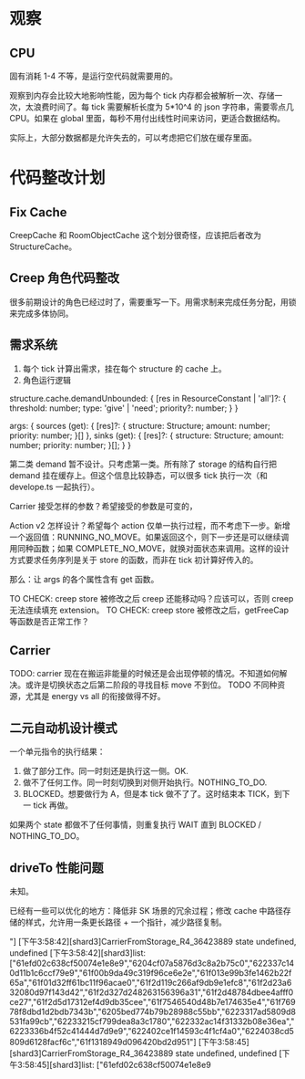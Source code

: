 # 观察
## CPU
固有消耗 1-4 不等，是运行空代码就需要用的。

观察到内存会比较大地影响性能，因为每个 tick 内存都会被解析一次、存储一次，太浪费时间了。每 tick 需要解析长度为 5*10^4 的 json 字符串，需要零点几 CPU。如果在 global 里面，每秒不用付出线性时间来访问，更适合数据结构。

实际上，大部分数据都是允许失去的，可以考虑把它们放在缓存里面。

# 代码整改计划
## Fix Cache

CreepCache 和 RoomObjectCache 这个划分很奇怪，应该把后者改为 StructureCache。

## Creep 角色代码整改

很多前期设计的角色已经过时了，需要重写一下。用需求制来完成任务分配，用锁来完成多体协同。

## 需求系统

1. 每个 tick 计算出需求，挂在每个 structure 的 cache 上。
2. 角色运行逻辑

structure.cache.demandUnbounded: {
  [res in ResourceConstant | 'all']?: {
    threshold: number;
    type: 'give' | 'need';
    priority?: number;
  }
}

<!-- structure.cache.demandBalanced: {
  [res in ResourceConstant | 'all']?: {
    expected: number;
    priority?: number;
  }
} -->

args: {
  sources (get): {
    [res]?: {
      structure: Structure;
      amount: number;
      priority: number;
    }[]
  },
  sinks (get): {
    [res]?: {
      structure: Structure;
      amount: number;
      priority: number;
    }[];
  }
}

第二类 demand 暂不设计。只考虑第一类。所有除了 storage 的结构自行把 demand 挂在缓存上。但这个信息比较静态，可以很多 tick 执行一次（和 develope.ts 一起执行）。

Carrier 接受怎样的参数？希望接受的参数是可变的，

Action v2 怎样设计？希望每个 action 仅单一执行过程，而不考虑下一步。新增一个返回值：RUNNING_NO_MOVE。如果返回这个，则下一步还是可以继续调用同种函数；如果 COMPLETE_NO_MOVE，就换对面状态来调用。这样的设计方式要求任务序列是关于 store 的函数，而非在 tick 初计算好传入的。

那么：让 args 的各个属性含有 get 函数。

TO CHECK: creep store 被修改之后 creep 还能移动吗？应该可以，否则 creep 无法连续填充 extension。
TO CHECK: creep store 被修改之后，getFreeCap 等函数是否正常工作？

## Carrier

TODO: carrier 现在在搬运非能量的时候还是会出现停顿的情况。不知道如何解决。或许是切换状态之后第二阶段的寻找目标 move 不到位。
TODO 不同种资源，尤其是 energy vs all 的衔接做得不好。

## 二元自动机设计模式

一个单元指令的执行结果：
1. 做了部分工作。同一时刻还是执行这一侧。OK.
2. 做不了任何工作。同一时刻切换到对侧开始执行。NOTHING_TO_DO.
3. BLOCKED。想要做行为 A，但是本 tick 做不了了。这时结束本 TICK，到下一 tick 再做。

如果两个 state 都做不了任何事情，则重复执行 WAIT 直到 BLOCKED / NOTHING_TO_DO。

## driveTo 性能问题

未知。

已经有一些可以优化的地方：降低非 SK 场景的冗余过程；修改 cache 中路径存储的样式，允许用一条更长路径 + 一个指针，减少路径复制。

"]
[下午3:58:42][shard3]CarrierFromStorage_R4_36423889 state undefined, undefined
[下午3:58:42][shard3]list: ["61efd02c638cf50074e1e8e9","6204cf07a5876d3c8a2b75c0","622337c140d11b1c6ccf79e9","61f00b9da49c319f96ce6e2e","61f013e99b3fe1462b22f65a","61f01d32ff61bc11f96acae0","61f2d119c266af9db9e1efc8","61f2d23a632080d97f143d42","61f2d327d248263156396a31","61f2d48784dbee4afff0ce27","61f2d5d17312ef4d9db35cee","61f7546540d48b7e174635e4","61f76978f8dbd1d2bdb7343b","6205bed774b79b28988c55bb","6223317ad5809d8531fa99cb","62233215cf799dea8a3c1780","622332ac14f31332b08e36ea","6223336b4f52c41444d7d9e9","622402ce1f14593c4f1cf4a0","6224038cd5809d6128facf6c","61f1318949d096420bd2d951"]
[下午3:58:45][shard3]CarrierFromStorage_R4_36423889 state undefined, undefined
[下午3:58:45][shard3]list: ["61efd02c638cf50074e1e8e9

